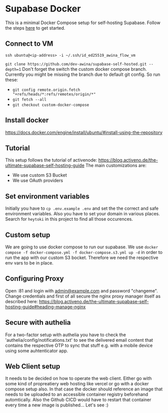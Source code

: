 # Supabase Docker

This is a minimal Docker Compose setup for self-hosting Supabase. Follow the steps [here](https://supabase.com/docs/guides/hosting/docker) to get started.

## Connect to VM
`ssh ubuntu@<ip-address> -i ~/.ssh/id_ed25519_awina_flow_vm`

`git clone https://github.com/dev-awina/supabase-self-hosted.git --depth=1` Don't forget the switch the custom docker compose branch. Currently you might be missing the branch due to default git config. So run these:

- `git config remote.origin.fetch "+refs/heads/*:refs/remotes/origin/*"`
- `git fetch --all`
- `git checkout custom-docker-compose`

## Install docker

https://docs.docker.com/engine/install/ubuntu/#install-using-the-repository


## Tutorial

This setup follows the tutorial of activenode: https://blog.activeno.de/the-ultimate-supabase-self-hosting-guide
The main customizations are:

- We use custom S3 Bucket
- We use OAuth providers

## Set environment variables

Initially you have to `cp .env.example .env` and set the the correct and safe environment variables. Also you have to set your domain in various places. Search for `heytoki` in this project to find all those occurences.

## Custom setup

We are going to use docker compose to run our supabase.
We use `docker compose -f docker-compose.yml -f docker-compose.s3.yml up -d` in order to run the app with our custom S3 bocket. Therefore we need the respective env vars to be in place.

## Configuring Proxy

Open <ip-address>:81 and login with admin@example.com and password "changeme". Change credentials and first of all secure the nginx proxy manager itself as described here: https://blog.activeno.de/the-ultimate-supabase-self-hosting-guide#heading-manage-nginx

## Secure with authelia

For a two-factor setup with authelia you have to check the 'authelia/config/notifications.txt' to see the delivered email content that contains the respective OTP to sync that stuff e.g. with a mobile device using some auhtenticator app.

## Web Client setup

It needs to be decided on how to operate the web client. Either go with some kind of propreatiery web hosting like vercel or go with a docker compose setup also. In that case the docker should reference an image that needs to be uploaded to an accessible container registry beforehand automtically. Also the Github CICD would have to restart that container every time a new image is published... Let's see :)

